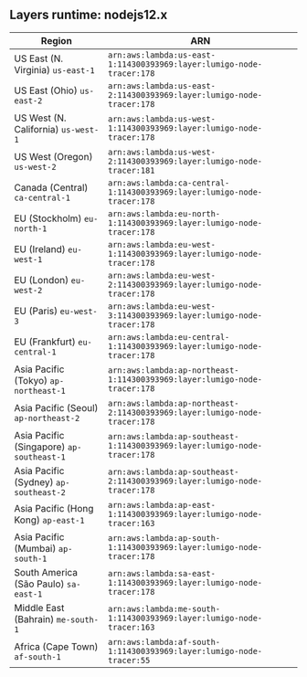 Layers runtime: nodejs12.x
----
| Region | ARN |
| --- | --- |
|US East (N. Virginia)  `us-east-1`|`arn:aws:lambda:us-east-1:114300393969:layer:lumigo-node-tracer:178`|
|US East (Ohio)  `us-east-2`|`arn:aws:lambda:us-east-2:114300393969:layer:lumigo-node-tracer:178`|
|US West (N. California)  `us-west-1`|`arn:aws:lambda:us-west-1:114300393969:layer:lumigo-node-tracer:178`|
|US West (Oregon)  `us-west-2`|`arn:aws:lambda:us-west-2:114300393969:layer:lumigo-node-tracer:181`|
|Canada (Central)  `ca-central-1`|`arn:aws:lambda:ca-central-1:114300393969:layer:lumigo-node-tracer:178`|
|EU (Stockholm)  `eu-north-1`|`arn:aws:lambda:eu-north-1:114300393969:layer:lumigo-node-tracer:178`|
|EU (Ireland)  `eu-west-1`|`arn:aws:lambda:eu-west-1:114300393969:layer:lumigo-node-tracer:178`|
|EU (London)  `eu-west-2`|`arn:aws:lambda:eu-west-2:114300393969:layer:lumigo-node-tracer:178`|
|EU (Paris)  `eu-west-3`|`arn:aws:lambda:eu-west-3:114300393969:layer:lumigo-node-tracer:178`|
|EU (Frankfurt)  `eu-central-1`|`arn:aws:lambda:eu-central-1:114300393969:layer:lumigo-node-tracer:178`|
|Asia Pacific (Tokyo)  `ap-northeast-1`|`arn:aws:lambda:ap-northeast-1:114300393969:layer:lumigo-node-tracer:178`|
|Asia Pacific (Seoul)  `ap-northeast-2`|`arn:aws:lambda:ap-northeast-2:114300393969:layer:lumigo-node-tracer:178`|
|Asia Pacific (Singapore)  `ap-southeast-1`|`arn:aws:lambda:ap-southeast-1:114300393969:layer:lumigo-node-tracer:178`|
|Asia Pacific (Sydney)  `ap-southeast-2`|`arn:aws:lambda:ap-southeast-2:114300393969:layer:lumigo-node-tracer:178`|
|Asia Pacific (Hong Kong)  `ap-east-1`|`arn:aws:lambda:ap-east-1:114300393969:layer:lumigo-node-tracer:163`|
|Asia Pacific (Mumbai)  `ap-south-1`|`arn:aws:lambda:ap-south-1:114300393969:layer:lumigo-node-tracer:178`|
|South America (São Paulo)  `sa-east-1`|`arn:aws:lambda:sa-east-1:114300393969:layer:lumigo-node-tracer:178`|
|Middle East (Bahrain)  `me-south-1`|`arn:aws:lambda:me-south-1:114300393969:layer:lumigo-node-tracer:163`|
|Africa (Cape Town)  `af-south-1`|`arn:aws:lambda:af-south-1:114300393969:layer:lumigo-node-tracer:55`|
